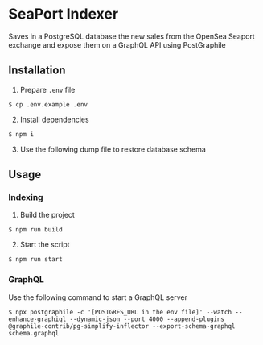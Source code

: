 # SeaPort Indexer

Saves in a PostgreSQL database the new sales from the OpenSea Seaport exchange and expose them on a GraphQL API using PostGraphile

## Installation

1. Prepare `.env` file

```console
$ cp .env.example .env
```

2. Install dependencies

```console
$ npm i
```

3. Use the following dump file to restore database schema

## Usage

### Indexing

1. Build the project

```console
$ npm run build
```

2. Start the script

```console
$ npm run start
```

### GraphQL

Use the following command to start a GraphQL server

```console
$ npx postgraphile -c '[POSTGRES_URL in the env file]' --watch --enhance-graphiql --dynamic-json --port 4000 --append-plugins @graphile-contrib/pg-simplify-inflector --export-schema-graphql schema.graphql
```
